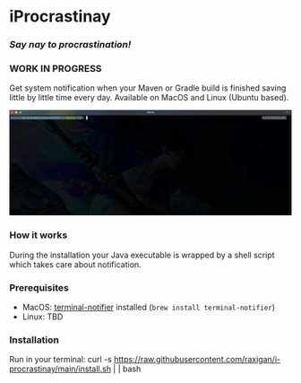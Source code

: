 # iProcrastinay

### *Say nay to procrastination!*

### WORK IN PROGRESS

Get system notification when your Maven or Gradle build is finished saving little by
little time every day. Available on MacOS and Linux (Ubuntu based).

<img src="./resources/notification.gif"/>

### How it works

During the installation your Java executable is wrapped by a shell script which takes
care about notification.

### Prerequisites
- MacOS: [terminal-notifier](https://github.com/julienXX/terminal-notifier) installed (`brew install terminal-notifier`)
- Linux: TBD

### Installation

Run in your terminal:
curl -s https://raw.githubusercontent.com/raxigan/i-procrastinay/main/install.sh | | bash
